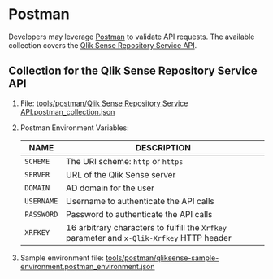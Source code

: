 # Postman

Developers may leverage [Postman](https://www.postman.com/) to validate API
requests. The available collection covers the [Qlik Sense Repository Service
API](https://help.qlik.com/en-US/sense-developer/November2020/Subsystems/RepositoryServiceAPI/Content/Sense_RepositoryServiceAPI/RepositoryServiceAPI-Introduction.htm).

## Collection for the Qlik Sense Repository Service API

1. File: [tools/postman/Qlik Sense Repository Service API.postman_collection.json](../../tools/postman/Qlik%20Sense%20Repository%20Service%20API.postman_collection.json)

1. Postman Environment Variables:

   | NAME       | DESCRIPTION                                                                               |
   | ---------- | ----------------------------------------------------------------------------------------- |
   | `SCHEME`   | The URI scheme: `http` or `https`                                                                         |
   | `SERVER`   | URL of the Qlik Sense server                                                              |
   | `DOMAIN`   | AD domain for the user                                                                    |
   | `USERNAME` | Username to authenticate the API calls                                                    |
   | `PASSWORD` | Password to authenticate the API calls                                                    |
   | `XRFKEY`   | 16 arbitrary characters to fulfill the `Xrfkey` parameter and `x-Qlik-Xrfkey` HTTP header |

1. Sample environment file: [tools/postman/qliksense-sample-environment.postman_environment.json](../../tools/postman/qliksense-sample-environment.postman_environment.json)
